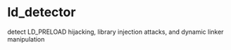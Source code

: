# ld_detector
detect LD_PRELOAD hijacking, library injection attacks, and dynamic linker manipulation
